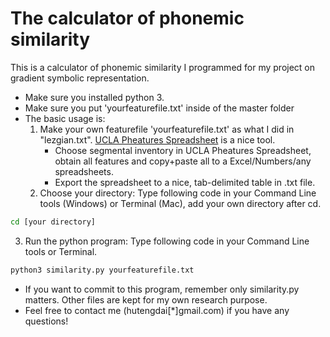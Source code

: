 # The calculator of phonemic similarity 
This is a calculator of phonemic similarity I programmed for my project on gradient symbolic representation. 
- Make sure you installed python 3.
- Make sure you put 'yourfeaturefile.txt' inside of the master folder
- The basic usage is: 
  1. Make your own featurefile 'yourfeaturefile.txt' as what I did in "lezgian.txt". [UCLA Pheatures Spreadsheet](https://linguistics.ucla.edu/people/hayes/120a/Pheatures/) is a nice tool. 
      - Choose segmental inventory in UCLA Pheatures Spreadsheet, obtain all features and copy+paste all to a Excel/Numbers/any spreadsheets. 
      - Export the spreadsheet to a nice, tab-delimited table in .txt file.
  2. Choose your directory: Type following code in your Command Line tools (Windows) or Terminal (Mac), add your own directory after cd.
```bash
cd [your directory]
```
  3. Run the python program: Type following code in your Command Line tools or Terminal. 
```bash
python3 similarity.py yourfeaturefile.txt
``` 

- If you want to commit to this program, remember only similarity.py matters. Other files are kept for my own research purpose.
- Feel free to contact me (hutengdai[*]gmail.com) if you have any questions!
